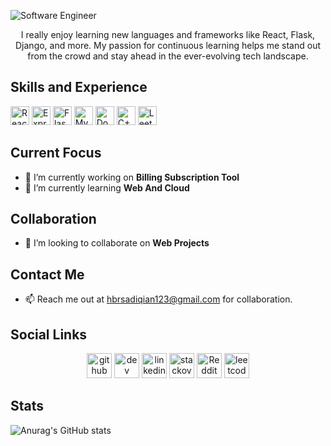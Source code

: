 ![Software Engineer](https://media.licdn.com/dms/image/D4D16AQEX91QVM-sZTA/profile-displaybackgroundimage-shrink_350_1400/0/1711551875388?e=1726099200&v=beta&t=C2zjntt15vxclZgESrU4WD4gHw4q2s6BSOeEvtAZMcM)

<div align="center">

I really enjoy learning new languages and frameworks like React, Flask, Django, and more. My passion for continuous learning helps me stand out from the crowd and stay ahead in the ever-evolving tech landscape.

</div>

## Skills and Experience

<img src="https://img.shields.io/badge/-React-61DAFB?logo=react&logoColor=white&style=flat" alt="React" height="30"> <img src="https://img.shields.io/badge/-Express.js-000000?logo=express&style=flat" alt="ExpressJS" height="30"> <img src="https://img.shields.io/badge/-Flask%20and%20Django-092E20?logo=flask&style=flat&logoColor=white" alt="Flask and Django" height="30"> <img src="https://img.shields.io/badge/-MySQL-4479A1?logo=mysql&logoColor=white&style=flat" alt="MySQL" height="30"> <img src="https://img.shields.io/badge/-Docker-2496ED?logo=docker&logoColor=white&style=flat" alt="Docker" height="30"> <img src="https://img.shields.io/badge/-C++-00599C?logo=c%2B%2B&logoColor=white&style=flat" alt="C++" height="30"> <img src="https://img.shields.io/badge/-LeetCode-FFA116?logo=leetcode&logoColor=white&style=flat" alt="LeetCode" height="30">





## Current Focus

- 🔭 I’m currently working on **Billing Subscription Tool** 
- 🌱 I’m currently learning **Web And Cloud** 

## Collaboration

- 👯 I’m looking to collaborate on **Web Projects** 

## Contact Me

- 📫 Reach me out at hbrsadiqian123@gmail.com for collaboration.

## Social Links

<div align="center"

<div align="center">
    <a href="https://github.com/Badar-Ur-Zaman"><img src="https://cdn.jsdelivr.net/npm/simple-icons@3.0.1/icons/github.svg" alt="github" height="40" style="fill: white;"></a>
    <a href="https://dev.to/https://dev.to/badarurzaman"><img src="https://cdn.jsdelivr.net/npm/simple-icons@3.0.1/icons/dev-dot-to.svg" alt="dev" height="40" style="fill: white;"></a>
    <a href="https://www.linkedin.com/in/https://www.linkedin.com/in/hafiz-badar-ur-zaman//"><img src="https://cdn.jsdelivr.net/npm/simple-icons@3.0.1/icons/linkedin.svg" alt="linkedin" height="40" style="fill: white;"></a>
    <a href="https://stackoverflow.com/users/https://stackoverflow.com/users/21887654/hafiz-badar"><img src="https://cdn.jsdelivr.net/npm/simple-icons@3.0.1/icons/stackoverflow.svg" alt="stackoverflow" height="40" style="fill: white;"></a>
    <a href="https://www.reddit.com/user/https://www.reddit.com/user/Badar-Zz5907/"><img src="https://cdn.jsdelivr.net/npm/simple-icons@3.0.1/icons/reddit.svg" alt="Reddit" height="40" style="fill: white;"></a>
    <a href="https://leetcode.com/u/Hafiz_Badar"><img src="https://cdn.jsdelivr.net/npm/simple-icons@3.0.1/icons/leetcode.svg" alt="leetcode" height="40" style="fill: white;"></a>
</div>


</div>

## Stats

![Anurag's GitHub stats](https://github-readme-stats.vercel.app/api?username=Badar-Ur-Zaman&show_icons=true&theme=onedark)
